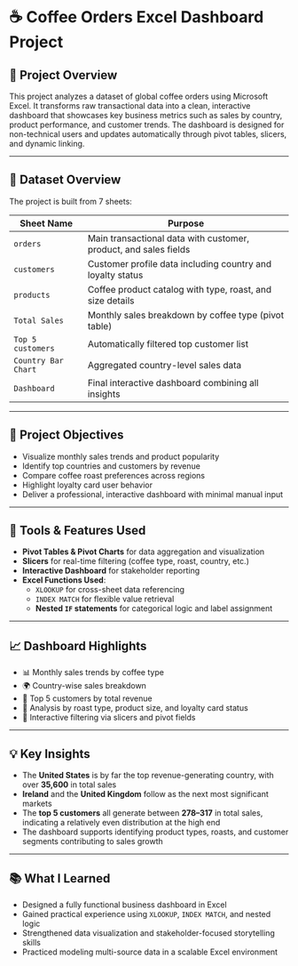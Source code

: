 # ☕ Coffee Orders Excel Dashboard Project

## 📌 Project Overview
This project analyzes a dataset of global coffee orders using Microsoft Excel. It transforms raw transactional data into a clean, interactive dashboard that showcases key business metrics such as sales by country, product performance, and customer trends. The dashboard is designed for non-technical users and updates automatically through pivot tables, slicers, and dynamic linking.

---

## 📁 Dataset Overview

The project is built from 7 sheets:

| Sheet Name           | Purpose |
|----------------------|---------|
| `orders`             | Main transactional data with customer, product, and sales fields |
| `customers`          | Customer profile data including country and loyalty status |
| `products`           | Coffee product catalog with type, roast, and size details |
| `Total Sales`        | Monthly sales breakdown by coffee type (pivot table) |
| `Top 5 customers`    | Automatically filtered top customer list |
| `Country Bar Chart`  | Aggregated country-level sales data |
| `Dashboard`          | Final interactive dashboard combining all insights |

---

## 🎯 Project Objectives
- Visualize monthly sales trends and product popularity
- Identify top countries and customers by revenue
- Compare coffee roast preferences across regions
- Highlight loyalty card user behavior
- Deliver a professional, interactive dashboard with minimal manual input

---

## 🔧 Tools & Features Used
- **Pivot Tables & Pivot Charts** for data aggregation and visualization
- **Slicers** for real-time filtering (coffee type, roast, country, etc.)
- **Interactive Dashboard** for stakeholder reporting
- **Excel Functions Used**:
  - `XLOOKUP` for cross-sheet data referencing
  - `INDEX MATCH` for flexible value retrieval
  - **Nested `IF` statements** for categorical logic and label assignment

---

## 📈 Dashboard Highlights
- 📊 Monthly sales trends by coffee type
- 🌍 Country-wise sales breakdown
- 🧑 Top 5 customers by total revenue
- 🔁 Analysis by roast type, product size, and loyalty card status
- 🎯 Interactive filtering via slicers and pivot fields

---

## 💡 Key Insights
- The **United States** is by far the top revenue-generating country, with over **35,600** in total sales
- **Ireland** and the **United Kingdom** follow as the next most significant markets
- The **top 5 customers** all generate between **278–317** in total sales, indicating a relatively even distribution at the high end
- The dashboard supports identifying product types, roasts, and customer segments contributing to sales growth

---

## 📚 What I Learned
- Designed a fully functional business dashboard in Excel
- Gained practical experience using `XLOOKUP`, `INDEX MATCH`, and nested logic
- Strengthened data visualization and stakeholder-focused storytelling skills
- Practiced modeling multi-source data in a scalable Excel environment

